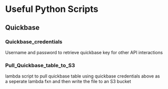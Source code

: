 # Useful Python Scripts

## Quickbase

### Quickbase_credentials

Username and password to retrieve quickbase key for other API interactions

### Pull_Quickbase_table_to_S3

lambda script to pull quickbase table using quickbase credentials above as a seperate lambda fxn and then write the file to an S3 bucket